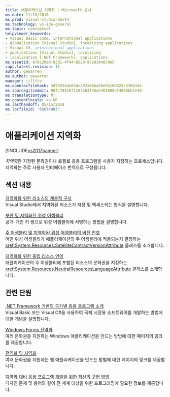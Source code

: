 ```yaml
---
title: 애플리케이션 지역화 | Microsoft 문서
ms.date: 11/15/2016
ms.prod: visual-studio-dev14
ms.technology: vs-ide-general
ms.topic: conceptual
helpviewer_keywords:
- Visual Basic code, international applications
- globalization [Visual Studio], localizing applications
- Visual C#, international applications
- applications [Visual Studio], localizing
- localization [.NET Framework], applications
ms.assetid: 879c20e0-8301-4f44-b520-97283848c965
caps.latest.revision: 11
author: gewarren
ms.author: gewarren
manager: jillfra
ms.openlocfilehash: 3d735544e034c397a06ba50e04160323c536b3d4
ms.sourcegitcommit: 08fc78516f1107b83f46e2401888df4868bb1e40
ms.translationtype: MT
ms.contentlocale: ko-KR
ms.lasthandoff: 05/15/2019
ms.locfileid: "65674983"
---
```

# <a name="localizing-applications"></a>애플리케이션 지역화
[!INCLUDE[vs2017banner](../includes/vs2017banner.md)]

*지역화*란 지정된 문화권이나 로캘로 응용 프로그램을 사용자 지정하는 프로세스입니다. 지역화는 주로 사용자 인터페이스 번역으로 구성됩니다.  
  
## <a name="in-this-section"></a>섹션 내용  
 [지역화를 위한 리소스의 계층적 구성](../ide/hierarchical-organization-of-resources-for-localization.md)  
 Visual Studio에서 지역화된 리소스가 저장 및 액세스되는 방식을 설명합니다.  
  
 [보안 및 지역화된 위성 어셈블리](../ide/security-and-localized-satellite-assemblies.md)  
 공개-개인 키 쌍으로 위성 어셈블리에 서명하는 방법을 설명합니다.  
  
 [주 어셈블리 및 지역화된 위성 어셈블리의 버전 번호](../ide/version-numbers-for-main-and-localized-satellite-assemblies.md)  
 어떤 위성 어셈블리가 애플리케이션의 주 어셈블리에 적용되는지 결정하는 <xref:System.Resources.SatelliteContractVersionAttribute> 클래스를 소개합니다.  
  
 [지역화를 위한 중립 리소스 언어](../ide/neutral-resources-languages-for-localization.md)  
 애플리케이션의 주 어셈블리에 포함된 리소스의 문화권을 지정하는 <xref:System.Resources.NeutralResourcesLanguageAttribute> 클래스를 소개합니다.  
  
## <a name="related-sections"></a>관련 단원  
 [.NET Framework 기반의 국가별 응용 프로그램 소개](../ide/introduction-to-international-applications-based-on-the-dotnet-framework.md)  
 Visual Basic 또는 Visual C#을 사용하여 국제 시장용 소프트웨어를 개발하는 방법에 대한 개념을 설명합니다.  
  
 [Windows Forms 전역화](https://msdn.microsoft.com/library/72f6cd92-83be-45ec-aa37-9cb8e3ebc3c5)  
 여러 문화권을 지원하는 Windows 애플리케이션을 만드는 방법에 대한 페이지의 링크를 제공합니다.  
  
 [전역화 및 지역화](https://msdn.microsoft.com/library/8ef3838e-9d05-4236-9dd0-ceecff9df80d)  
 여러 문화권을 지원하는 웹 애플리케이션을 만드는 방법에 대한 페이지의 링크를 제공합니다.  
  
 [지역화 대비 응용 프로그램 개발을 위한 최선의 구현 방법](https://msdn.microsoft.com/library/f08169c7-aad8-4ec3-9a21-9ebd3b89986c)  
 디자인 문제 및 용어와 같이 전 세계 대상을 위한 프로그래밍에 필요한 정보를 제공합니다.
